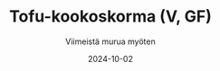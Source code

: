 ---
title: "Tofu-kookoskorma (V, GF)"
image: "https://vegaanibotti.lauravuo.me/2024/10/2024-10-02_small.png"
date: 2024-10-02
receipt_url: "https://viimeistamuruamyoten.com/tofu-kookoskorma-v-gf/"
author: "Viimeistä murua myöten"
---